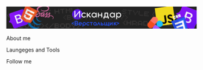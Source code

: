 ![Header](https://github.com/isikdev/isikdev/blob/main/assets/fon.png)

About me

Laungeges and Tools

Follow me